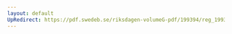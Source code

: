 ```yaml
---
layout: default
UpRedirect: https://pdf.swedeb.se/riksdagen-volumeG-pdf/199394/reg_199394/reg_199394_0395.pdf
---
```

